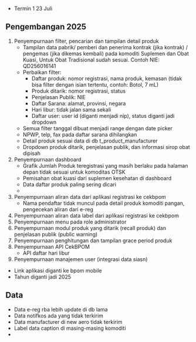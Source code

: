 - Termin 1 23 Juli 
## Pengembangan 2025
1. Penyempurnaan filter, pencarian dan tampilan detail produk 
	-  Tampilan data pabrik/ pemberi dan penerima kontrak (jika kontrak) / pengemas (jika dikemas kembali) pada komoditi Suplemen dan Obat Kuasi, Untuk Obat Tradisional sudah sesuai. Contoh NIE: QD256016141
	- Perbaikan filter: 
		- Daftar produk: nomor registrasi, nama produk, kemasan (tidak bisa filter dengan isian tertentu, contoh: Botol, 7 mL)
		- Produk ditarik: nomor registrasi, status
		- Penjelasan Publik: NIE
		- Daftar Sarana: alamat, provinsi, negara
		- Hari libur: tidak jalan sama sekali
		- Daftar user: user id (diganti menjadi nip), status diganti jadi dropdown
	- Semua filter tanggal dibuat menjadi range dengan date picker
	- NPWP, telp, fax pada daftar sarana dihilangkan
	- Detail produk sesuai data di db t_product_manufacturer
	- Dropdown produk ditarik, penjelasan publik, dan informasi sirop obat dipisah
2. Penyempurnaan dashboard 
	- Grafik Jumlah Produk teregistrasi yang masih berlaku pada halaman depan tidak sesuai untuk komoditas OTSK
	- Pemisahan obat kuasi dari suplemen kesehatan di dashboard
	- Data daftar produk paling sering dicari
	- 
3. Penyempurnaan aliran data dari aplikasi registrasi ke cekbpom 
	- Nama pendaftar tidak muncul pada detail produk komoditi pangan, pengecekan aliran dari e-reg
4. Penyempurnaan aliran data label dari aplikasi registrasi ke cekbpom 
5. Penyempurnaan menu pada role administrator 
6. Penyempurnaan modul produk yang ditarik (recall produk) dan penjelasan publik (public warning)
7. Penyempurnaan penghitungan dan tampilan grace period produk
8. Penyempurnaan API CekBPOM
	- API daftar hari libur
9. Penyempurnaan manajemen user (integrasi data siasn)

- Link aplikasi diganti ke bpom mobile
- Tahun diganti jadi 2025
## Data
- Data e-reg rba lebih update di db lama
- Data notifkos ada yang tidak terkirim
- Data manufacturer di new aero tidak terkirim
- Label data caption di masing-masing komoditi
-